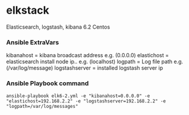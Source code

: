 # elkstack
Elasticsearch, logstash, kibana 6.2 Centos


### Ansible ExtraVars

kibanahost = kibana broadcast address e.g. (0.0.0.0)
elastichost = elasticsearch install node ip.. e.g. (localhost)
logpath = Log file path e.g.(/var/log/message)
logstashserver = installed logstash server ip

### Ansible Playbook command

```command
ansible-playbook elk6-2.yml -e "kibanahost=0.0.0.0" -e "elastichost=192.168.2.2" -e "logstashserver=192.168.2.2" -e "logpath=/var/log/messages"
```
